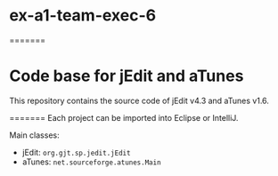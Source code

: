 # ex-a1-team-exec-6
=======
# Code base for jEdit and aTunes
This repository contains the source code of jEdit v4.3 and aTunes v1.6.

=======
Each project can be imported into Eclipse or IntelliJ.

Main classes:
* jEdit: `org.gjt.sp.jedit.jEdit`
* aTunes: `net.sourceforge.atunes.Main`

